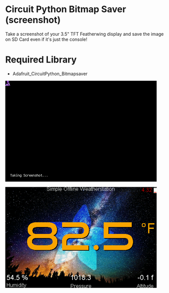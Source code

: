 # Circuit Python Bitmap Saver (screenshot)

Take a screenshot of your 3.5" TFT Featherwing display and save the image on SD Card even if it's just the console!

# Required Library
- Adafruit_CircuitPython_Bitmapsaver

![](https://raw.githubusercontent.com/DJDevon3/My_Circuit_Python_Projects/main/Boards/nrf/Adafruit%20Feather%20Bluefruit%20Sense/Adafruit%203.5%20TFT%20Featherwing/TFT%20Featherwing%20Bitmap%20Saver%20(Screenshot)/tft_featherwing_screenshot1.bmp)

![](https://raw.githubusercontent.com/DJDevon3/My_Circuit_Python_Projects/main/Boards/nrf/Adafruit%20Feather%20Bluefruit%20Sense/Adafruit%203.5%20TFT%20Featherwing/TFT%20Featherwing%20Bitmap%20Saver%20(Screenshot)/tft_featherwing_screenshot2.bmp)

